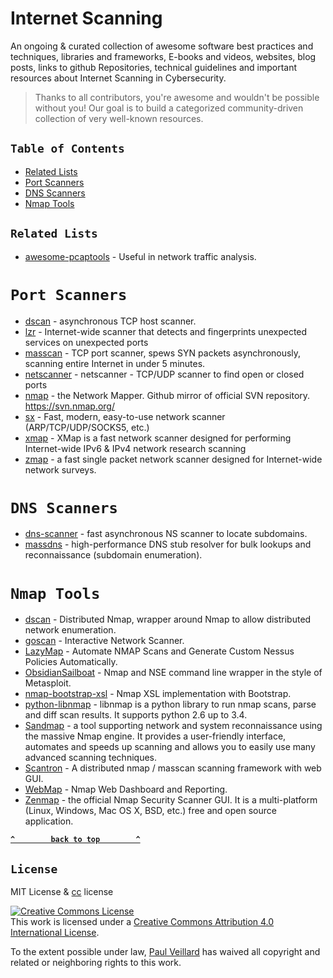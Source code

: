 # Internet Scanning
An ongoing & curated collection of awesome software best practices and techniques, libraries and frameworks, E-books and videos, websites, blog posts, links to github Repositories, technical guidelines and important resources about Internet Scanning in Cybersecurity.
> Thanks to all contributors, you're awesome and wouldn't be possible without you! Our goal is to build a categorized community-driven collection of very well-known resources.

## `Table of Contents`


- [Related Lists](#related-lists)
- [Port Scanners](#port-scanners)
- [DNS Scanners](#dns-scanners)
- [Nmap Tools](#nmap-tools)

## `Related Lists`

- [awesome-pcaptools](https://github.com/caesar0301/awesome-pcaptools) - Useful in network traffic analysis.

# `Port Scanners`

- [dscan](https://github.com/dugsong/dscan) - asynchronous TCP host scanner.
- [lzr](https://github.com/stanford-esrg/lzr) - Internet-wide scanner that detects and fingerprints unexpected services on unexpected ports
- [masscan](https://github.com/robertdavidgraham/masscan) - TCP port scanner, spews SYN packets asynchronously, scanning entire Internet in under 5 minutes.
- [netscanner](https://github.com/R4yGM/netscanner) - netscanner - TCP/UDP scanner to find open or closed ports
- [nmap](https://github.com/nmap/nmap) - the Network Mapper. Github mirror of official SVN repository. https://svn.nmap.org/
- [sx](https://github.com/v-byte-cpu/sx) - Fast, modern, easy-to-use network scanner (ARP/TCP/UDP/SOCKS5, etc.)
- [xmap](https://github.com/idealeer/xmap) - XMap is a fast network scanner designed for performing Internet-wide IPv6 & IPv4 network research scanning
- [zmap](https://github.com/zmap/zmap) - a fast single packet network scanner designed for Internet-wide network surveys. 

# `DNS Scanners`

- [dns-scanner](https://github.com/avin/dns-scanner) - fast asynchronous NS scanner to locate subdomains.
- [massdns](https://github.com/blechschmidt/massdns) - high-performance DNS stub resolver for bulk lookups and reconnaissance (subdomain enumeration).

# `Nmap Tools`

- [dscan](https://github.com/0x4E0x650x6F/dscan) - Distributed Nmap, wrapper around Nmap to allow distributed network enumeration.
- [goscan](https://github.com/marco-lancini/goscan) - Interactive Network Scanner.
- [LazyMap](https://github.com/commonexploits/port-scan-automation) - Automate NMAP Scans and Generate Custom Nessus Policies Automatically.
- [ObsidianSailboat](https://github.com/paralax/ObsidianSailboat) - Nmap and NSE command line wrapper in the style of Metasploit.
- [nmap-bootstrap-xsl](https://github.com/honze-net/nmap-bootstrap-xsl) - Nmap XSL implementation with Bootstrap.
- [python-libnmap](https://github.com/savon-noir/python-libnmap) - libnmap is a python library to run nmap scans, parse and diff scan results. It supports python 2.6 up to 3.4. 
- [Sandmap](https://github.com/trimstray/sandmap) - a tool supporting network and system reconnaissance using the massive Nmap engine. It provides a user-friendly interface, automates and speeds up scanning and allows you to easily use many advanced scanning techniques.
- [Scantron](https://github.com/rackerlabs/scantron) - A distributed nmap / masscan scanning framework with web GUI.
- [WebMap](https://github.com/SabyasachiRana/WebMap) - Nmap Web Dashboard and Reporting.
- [Zenmap](https://nmap.org/zenmap/) - the official Nmap Security Scanner GUI. It is a multi-platform (Linux, Windows, Mac OS X, BSD, etc.) free and open source application.

**[`^        back to top        ^`](#)**

## `License`
MIT License & [cc](https://creativecommons.org/licenses/by/4.0/) license

<a rel="license" href="http://creativecommons.org/licenses/by/4.0/"><img alt="Creative Commons License" style="border-width:0" src="https://i.creativecommons.org/l/by/4.0/88x31.png" /></a><br />This work is licensed under a <a rel="license" href="http://creativecommons.org/licenses/by/4.0/">Creative Commons Attribution 4.0 International License</a>.

To the extent possible under law, [Paul Veillard](https://github.com/paulveillard/) has waived all copyright and related or neighboring rights to this work.
